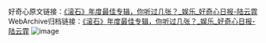 好奇心原文链接：[《滚石》年度最佳专辑，你听过几张？_娱乐_好奇心日报-陆云霏](https://www.qdaily.com/articles/4720.html)
WebArchive归档链接：[《滚石》年度最佳专辑，你听过几张？_娱乐_好奇心日报-陆云霏](http://web.archive.org/web/20190623162542/https://www.qdaily.com/articles/4720.html)
![image](http://ww3.sinaimg.cn/large/007d5XDply1g3w5qlz1opj30u07nme81)